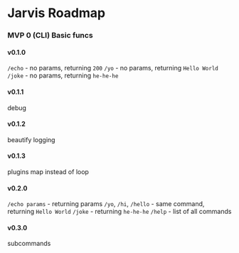 # Jarvis Roadmap

### MVP 0 (CLI) Basic funcs
#### v0.1.0
`/echo` - no params, returning `200`
`/yo` - no params, returning `Hello World`
`/joke` - no params, returning `he-he-he`

#### v0.1.1
debug

#### v0.1.2
beautify logging

#### v0.1.3
plugins map instead of loop

#### v0.2.0
`/echo params` - returning params
`/yo`, `/hi`, `/hello` - same command, returning `Hello World`
`/joke` - returning `he-he-he`
`/help` - list of all commands


#### v0.3.0
subcommands
